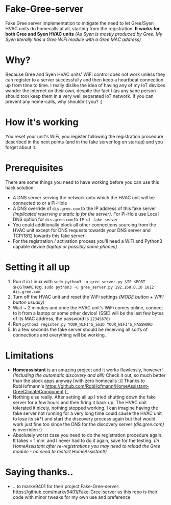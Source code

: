 # Fake-Gree-server
Fake Gree server implementation to mitigate the need to let Gree/Syen HVAC units do homecalls at all, starting from the registration.
**It works for both Gree and Syen HVAC units** _(As Syen is mostly produced by Gree. My Syen literally has a Gree WiFi module with a Gree MAC address)_

# Why?
Because Gree and Syen HVAC units' WiFi control does not work unless they can register to a server successfully and then keep a heartbeat connection up from time to time. I really dislike the idea of having any of my IoT devices wander the internet on their own, despite the fact I (as any sane person should too) keep them in a very well separated IoT network. If you can prevent any home-calls, why shouldn't you? :)

# How it's working
You reset your unit's WiFi, you register following the registration procedure described in the next points (and in the fake server log on startup) and you forget about it.

# Prerequisites
There are some things you need to have working before you can use this hack solution:
* A DNS server serving the network onto which the HVAC unit will be connected to or a Pi-Hole
* A DNS override of `dis.gree.com` to the IP address of this fake server _(implicated reserving a static ip for the server)_. For Pi-Hole use Local DNS option for `dis.gree.com` to `IP of fake server`
* You could additionally block all other connections sourcing from the HVAC unit except for DNS requests towards your DNS server and TCP/1812 towards this fake server
* For the registration / activation process you'll need a WiFi and Python3 capable device _(laptop or possibly some phones)_

# Setting it all up
1. Run it in Linux with `sudo python3 -u gree_server.py $IP $PORT $HOSTNAME` (eg. `sudo python3 -u gree_server.py 192.168.0.10 1812 dis.gree.com`
3. Turn off the HVAC unit and reset the WiFi settings _(MODE button + WIFI button usually)_
4. Wait ~ 2 minutes and once the HVAC unit's WiFi comes online, connect to it from a laptop or some other device! (SSID will be the last few bytes of its MAC address, the password is `12345678`)
5. Run `python3 register.py YOUR_WIFI'S_SSID YOUR_WIFI'S_PASSWORD`
6. In a few seconds the fake server should be receiving all sorts of connections and everything will be working.

# Limitations
* **Homeassistant** is an amazing project and it works flawlessly, however! _(Including the automatic discovery and all!)_ Check it out, so much better than the stock apps anyway [with zero homecalls :)]  Thanks to RobHofmann's https://github.com/RobHofmann/HomeAssistant-GreeClimateComponent )_ 
* Nothing else really. After setting all up I tried shutting down the fake server for a few hours and then firing it back up. The HVAC unit tolerated it nicely, nothing stopped working. I can imagine having the fake server not running for a very long time could cause the HVAC unit to lose its s#*t and start the discovery process again but that would work just fine too since the DNS for the discovery server _(dis.gree.com)_ is overriden :)
* Absolutely worst case you need to do the registration procedure again. It takes < 1 min. and I never had to do it again, save for the testing. _(In HomeAssistant after re-registrations you may need to reload the Gree module - no need to restart HomeAssistant!)_

# Saying thanks..
* .. to markv9401 for their project Fake-Gree-server: https://github.com/markv9401/Fake-Gree-server as this repo is their code with minor tweaks for my own use and preference

